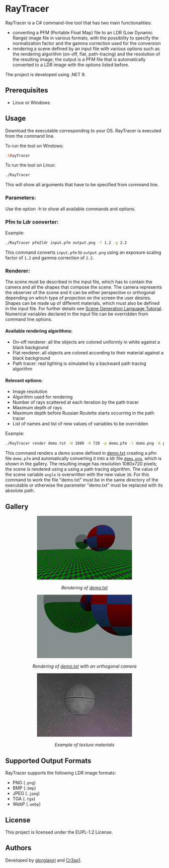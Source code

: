 # RayTracer

RayTracer is a C# command-line tool that has two main functionalities:
- converting a PFM (Portable Float Map) file to an LDR (Low Dynamic Range) image file in various formats, with the possibility to specify the normalization factor and the gamma correction used for the conversion 
- rendering a scene defined by an input file with various options such as the rendering algorithm (on-off, flat, path-tracing) and the resolution of the resulting image; the output is a PFM file that is automatically converted to a LDR image with the options listed before.

The project is developed using .NET 9.

## Prerequisites
- Linux or Windows

## Usage
Download the executable corresponding to your OS.
RayTracer is executed from the command line.

To run the tool on Windows:
```sh
.\RayTracer
```
To run the tool on Linux:
```sh
./RayTracer
```
This will show all arguments that have to be specified from command line.

### Parameters:
Use the option -h to show all available commands and options.

### Pfm to Ldr converter:
Example:
```sh
./RayTracer pfm2ldr input.pfm output.png -f 1.2 -g 2.2
```
This command converts `input.pfm` to `output.png` using an exposure scaling factor of `1.2` and gamma correction of `2.2`.

### Renderer:
The scene must be described in the input file, which has to contain the camera and all the shapes that compose the scene. 
The camera represents the observer of the scene and it can be either perspective or orthogonal depending on which type of projection on the screen the user desires. Shapes can be made up of different materials, which must also be defined in the input file. For further details see [Scene Generation Language Tutorial](Scene_Tutorial.md). Numerical variables declared in the input file can be overridden from command line options.

#### Available rendering algorithms:
- On-off renderer: all the objects are colored uniformly in white against a black backgound
- Flat renderer: all objects are colored according to their material against a black background
- Path tracer: real lighting is simulated by a backward path tracing algorithm

#### Relevant options:
- Image resolution
- Algorithm used for rendering
- Number of rays scattered at each iteration by the path tracer
- Maximum depth of rays
- Maximum depth before Russian Roulette starts occurring in the path tracer
- List of names and list of new values of variables to be overridden

Example:
```sh
./RayTracer render demo.txt -W 1080 -H 720 -p demo.pfm -l demo.png -A path-tracer -e angle -v 30
```
This command renders a demo scene defined in [demo.txt](ExampleScenes/demo.txt) creating a pfm file `demo.pfm` and automatically converting it into a ldr file [`demo.png`](ExampleImages/demo.png), which is shown in the gallery. The resulting image has resolution 1080x720 pixels; the scene is rendered using a using a path tracing algorithm. The value of the scene variable `angle` is overwritten with the new value `30`.
For this command to work the file "demo.txt" must be in the same directory of the executable or otherwise the parameter "demo.txt" must be replaced with its absolute path.

## Gallery
<p align="center">
  <img src="ExampleImages/demo.png" alt="Demo image" width="60%" />
</p>

<p align="center">
  <em>Rendering of <a href="ExampleScenes/demo.txt">demo.txt</a></em>
</p>

<p align="center">
  <img src="ExampleImages/demo_orthogonal.png" alt="Orthogonal image" width="60%" />
</p>

<p align="center">
  <em>Rendering of <a href="ExampleScenes/demo.txt">demo.txt</a> with an orthogonal camera</em>
</p>

<p align="center">
  <img src="ExampleImages/deathstar.png" alt="Texture image" width="60%" />
</p>

<p align="center">
  <em>Example of texture materials</em>
</p>

## Supported Output Formats
RayTracer supports the following LDR image formats:
- PNG (`.png`)
- BMP (`.bmp`)
- JPEG (`.jpeg`)
- TGA (`.tga`)
- WebP (`.webp`)

## License
This project is licensed under the EUPL-1.2 License.

## Authors
Developed by [giorgiaiori](https://github.com/giorgiaiori) and [Cr3sp1](giorgiaiori).

